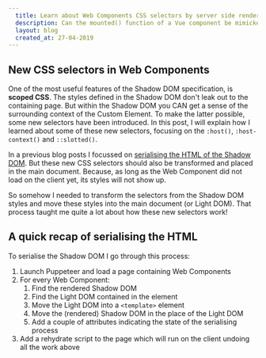 ```yaml
---
  title: Learn about Web Components CSS selectors by server side rendering
  description: Can the mounted() function of a Vue component be mimicked in a Web Component?
  layout: blog
  created_at: 27-04-2019
---
```


## New CSS selectors in Web Components

One of the most useful features of the Shadow DOM specification, is **scoped CSS**. The styles defined in the Shadow DOM don't leak out to the containing page. But within the Shadow DOM you CAN get a sense of the surrounding context of the Custom Element. To make the latter possible, some new selectors have been introduced. In this post, I will explain how I learned about some of these new selectors, focusing on the `:host()`, `:host-context()` and `::slotted()`.

In a previous blog posts I focussed on [serialising the HTML of the Shadow DOM](https://www.petergoes.nl/blog/my-stab-at-rendering-shadow-dom-server-side). But these new CSS selectors should also be transformed and placed in the main document. Because, as long as the Web Component did not load on the client yet, its styles will not show up.

So somehow I needed to transform the selectors from the Shadow DOM styles and move these styles into the main document (or Light DOM). That process taught me quite a lot about how these new selectors work!

## A quick recap of serialising the HTML

To serialise the Shadow DOM I go through this process:
1. Launch Puppeteer and load a page containing Web Components
2. For every Web Component:
	1. Find the rendered Shadow DOM
	2. Find the Light DOM contained in the element
	3. Move the Light DOM into a `<template>` element
	4. Move the (rendered) Shadow DOM in the place of the Light DOM
	5. Add a couple of attributes indicating the state of the serialising process
3. Add a rehydrate script to the page which will run on the client undoing all the work above

